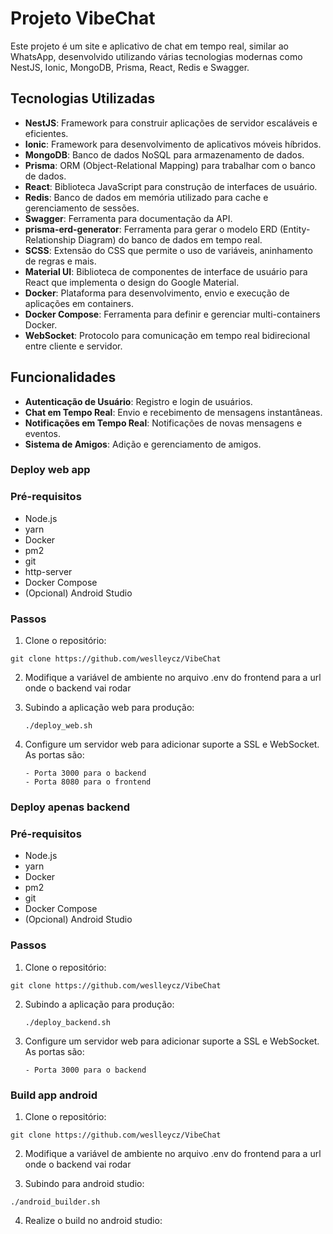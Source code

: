 # Projeto VibeChat

Este projeto é um site e aplicativo de chat em tempo real, similar ao WhatsApp, desenvolvido utilizando várias tecnologias modernas como NestJS, Ionic, MongoDB, Prisma, React, Redis e Swagger.

## Tecnologias Utilizadas

- **NestJS**: Framework para construir aplicações de servidor escaláveis e eficientes.
- **Ionic**: Framework para desenvolvimento de aplicativos móveis híbridos.
- **MongoDB**: Banco de dados NoSQL para armazenamento de dados.
- **Prisma**: ORM (Object-Relational Mapping) para trabalhar com o banco de dados.
- **React**: Biblioteca JavaScript para construção de interfaces de usuário.
- **Redis**: Banco de dados em memória utilizado para cache e gerenciamento de sessões.
- **Swagger**: Ferramenta para documentação da API.
- **prisma-erd-generator**: Ferramenta para gerar o modelo ERD (Entity-Relationship Diagram) do banco de dados em tempo real.
- **SCSS**: Extensão do CSS que permite o uso de variáveis, aninhamento de regras e mais.
- **Material UI**: Biblioteca de componentes de interface de usuário para React que implementa o design do Google Material.
- **Docker**: Plataforma para desenvolvimento, envio e execução de aplicações em containers.
- **Docker Compose**: Ferramenta para definir e gerenciar multi-containers Docker.
- **WebSocket**: Protocolo para comunicação em tempo real bidirecional entre cliente e servidor.

## Funcionalidades

- **Autenticação de Usuário**: Registro e login de usuários.
- **Chat em Tempo Real**: Envio e recebimento de mensagens instantâneas.
- **Notificações em Tempo Real**: Notificações de novas mensagens e eventos.
- **Sistema de Amigos**: Adição e gerenciamento de amigos.

### Deploy web app

### Pré-requisitos

- Node.js
- yarn
- Docker
- pm2
- git
- http-server
- Docker Compose
- (Opcional) Android Studio

### Passos

1. Clone o repositório:

```
git clone https://github.com/weslleycz/VibeChat
```

2. Modifique a variável de ambiente no arquivo .env do frontend para a url onde o backend vai rodar
3. Subindo a aplicação web para produção:

   ```
   ./deploy_web.sh
   ```
4. Configure um servidor web para adicionar suporte a SSL e WebSocket. As portas são:

   ```
   - Porta 3000 para o backend
   - Porta 8080 para o frontend
   ```

### Deploy apenas backend

### Pré-requisitos

- Node.js
- yarn
- Docker
- pm2
- git
- Docker Compose
- (Opcional) Android Studio

### Passos

1. Clone o repositório:

```
git clone https://github.com/weslleycz/VibeChat
```

2. Subindo a aplicação para produção:
   ```
   ./deploy_backend.sh
   ```
3. Configure um servidor web para adicionar suporte a SSL e WebSocket. As portas são:
   ```
   - Porta 3000 para o backend
   ```
### Build app android
1. Clone o repositório:

```
git clone https://github.com/weslleycz/VibeChat
```
2. Modifique a variável de ambiente no arquivo .env do frontend para a url onde o backend vai rodar

3. Subindo para android studio:
```
./android_builder.sh
```
4. Realize o build no android studio: